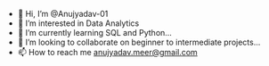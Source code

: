 - 👋 Hi, I’m @Anujyadav-01
- 👀 I’m interested in Data Analytics
- 🌱 I’m currently learning SQL and Python...
- 💞️ I’m looking to collaborate on beginner to intermediate projects...
- 📫 How to reach me anujyadav.meer@gmail.com

<!---
Anujyadav-01/Anujyadav-01 is a ✨ special ✨ repository because its `README.md` (this file) appears on your GitHub profile.
You can click the Preview link to take a look at your changes.
---
